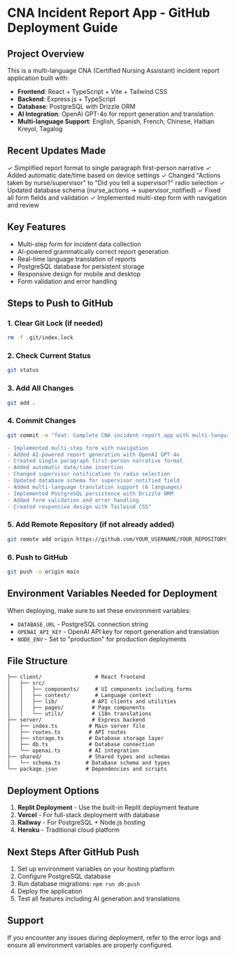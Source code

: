 # CNA Incident Report App - GitHub Deployment Guide

## Project Overview
This is a multi-language CNA (Certified Nursing Assistant) incident report application built with:
- **Frontend**: React + TypeScript + Vite + Tailwind CSS
- **Backend**: Express.js + TypeScript
- **Database**: PostgreSQL with Drizzle ORM
- **AI Integration**: OpenAI GPT-4o for report generation and translation
- **Multi-language Support**: English, Spanish, French, Chinese, Haitian Kreyol, Tagalog

## Recent Updates Made
✓ Simplified report format to single paragraph first-person narrative
✓ Added automatic date/time based on device settings
✓ Changed "Actions taken by nurse/supervisor" to "Did you tell a supervisor?" radio selection
✓ Updated database schema (nurse_actions → supervisor_notified)
✓ Fixed all form fields and validation
✓ Implemented multi-step form with navigation and review

## Key Features
- Multi-step form for incident data collection
- AI-powered grammatically correct report generation
- Real-time language translation of reports
- PostgreSQL database for persistent storage
- Responsive design for mobile and desktop
- Form validation and error handling

## Steps to Push to GitHub

### 1. Clear Git Lock (if needed)
```bash
rm -f .git/index.lock
```

### 2. Check Current Status
```bash
git status
```

### 3. Add All Changes
```bash
git add .
```

### 4. Commit Changes
```bash
git commit -m "feat: Complete CNA incident report app with multi-language support

- Implemented multi-step form with navigation
- Added AI-powered report generation with OpenAI GPT-4o
- Created single paragraph first-person narrative format
- Added automatic date/time insertion
- Changed supervisor notification to radio selection
- Updated database schema for supervisor_notified field
- Added multi-language translation support (6 languages)
- Implemented PostgreSQL persistence with Drizzle ORM
- Added form validation and error handling
- Created responsive design with Tailwind CSS"
```

### 5. Add Remote Repository (if not already added)
```bash
git remote add origin https://github.com/YOUR_USERNAME/YOUR_REPOSITORY_NAME.git
```

### 6. Push to GitHub
```bash
git push -u origin main
```

## Environment Variables Needed for Deployment
When deploying, make sure to set these environment variables:
- `DATABASE_URL` - PostgreSQL connection string
- `OPENAI_API_KEY` - OpenAI API key for report generation and translation
- `NODE_ENV` - Set to "production" for production deployments

## File Structure
```
├── client/                 # React frontend
│   ├── src/
│   │   ├── components/     # UI components including forms
│   │   ├── context/        # Language context
│   │   ├── lib/           # API clients and utilities
│   │   ├── pages/         # Page components
│   │   └── utils/         # i18n translations
├── server/                # Express backend
│   ├── index.ts          # Main server file
│   ├── routes.ts         # API routes
│   ├── storage.ts        # Database storage layer
│   ├── db.ts             # Database connection
│   └── openai.ts         # AI integration
├── shared/               # Shared types and schemas
│   └── schema.ts        # Database schema and types
└── package.json         # Dependencies and scripts
```

## Deployment Options
1. **Replit Deployment** - Use the built-in Replit deployment feature
2. **Vercel** - For full-stack deployment with database
3. **Railway** - For PostgreSQL + Node.js hosting
4. **Heroku** - Traditional cloud platform

## Next Steps After GitHub Push
1. Set up environment variables on your hosting platform
2. Configure PostgreSQL database
3. Run database migrations: `npm run db:push`
4. Deploy the application
5. Test all features including AI generation and translations

## Support
If you encounter any issues during deployment, refer to the error logs and ensure all environment variables are properly configured.